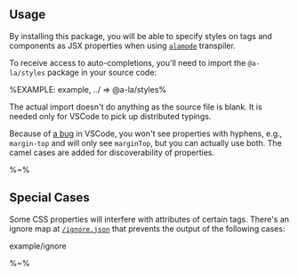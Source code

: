 ## Usage

By installing this package, you will be able to specify styles on tags and components as JSX properties when using [`alamode`](https://github.com/a-la/alamode) transpiler.

To receive access to auto-completions, you'll need to import the `@a-la/styles` package in your source code:

%EXAMPLE: example, ../ => @a-la/styles%

The actual import doesn't do anything as the source file is blank. It is needed only for VSCode to pick up distributed typings.

Because of [a bug](https://github.com/microsoft/TypeScript/issues/28905) in VSCode, you won't see properties with hyphens, e.g., `margin-top` and will only see `marginTop`, but you can actually use both. The camel cases are added for discoverability of properties.

%~%

## Special Cases

Some CSS properties will interfere with attributes of certain tags. There's an ignore map at [`/ignore.json`](/ignore.json) that prevents the output of the following cases:

<fork lang="html">example/ignore</fork>

%~%